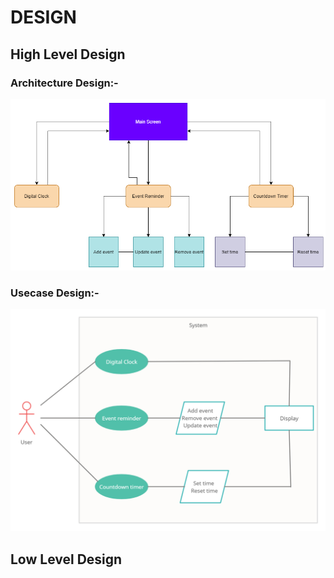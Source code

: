 # DESIGN

## High Level Design

### Architecture Design:-

![Architecture Design](/2_Design/architecturedesign.png)

### Usecase Design:-

![Usecase Design](/2_Design/usecasediagram.png)

## Low Level Design
